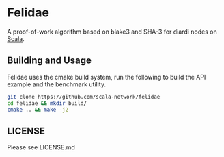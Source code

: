# Felidae

A proof-of-work algorithm based on blake3 and SHA-3 for diardi nodes on [Scala](https://github.com/scala-network/scala).

## Building and Usage

Felidae uses the cmake build system, run the following to build the API example and the benchmark utility.

```bash
git clone https://github.com/scala-network/felidae
cd felidae && mkdir build/
cmake .. && make -j2
```

## LICENSE
Please see LICENSE.md